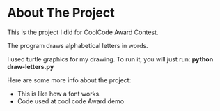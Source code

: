 # About The Project
This is the project I did for CoolCode Award Contest.  

The program draws alphabetical letters in words.

I used turtle graphics for my drawing.  To run it, you will just run: **python draw-letters.py**

Here are some more info about the project:
* This is like how a font works.
* Code used at cool code Award demo
